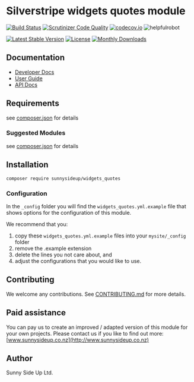 # Silverstripe widgets quotes module
[![Build Status](https://travis-ci.org/sunnysideup/silverstripe-widgets_quotes.svg?branch=master)](https://travis-ci.org/sunnysideup/silverstripe-widgets_quotes)
[![Scrutinizer Code Quality](https://scrutinizer-ci.com/g/sunnysideup/silverstripe-widgets_quotes/badges/quality-score.png?b=master)](https://scrutinizer-ci.com/g/sunnysideup/silverstripe-widgets_quotes/?branch=master)
[![codecov.io](https://codecov.io/github/sunnysideup/silverstripe-widgets_quotes/coverage.svg?branch=master)](https://codecov.io/github/sunnysideup/silverstripe-widgets_quotes?branch=master)
![helpfulrobot](https://helpfulrobot.io/sunnysideup/widgets_quotes/badge)

[![Latest Stable Version](https://poser.pugx.org/sunnysideup/widgets_quotes/version)](https://packagist.org/packages/sunnysideup/widgets_quotes)
[![License](https://poser.pugx.org/sunnysideup/widgets_quotes/license)](https://packagist.org/packages/sunnysideup/widgets_quotes)
[![Monthly Downloads](https://poser.pugx.org/sunnysideup/widgets_quotes/d/monthly)](https://packagist.org/packages/sunnysideup/widgets_quotes)


## Documentation



 * [Developer Docs](docs/en/INDEX.md)
 * [User Guide](docs/en/userguide.md)
 * [API Docs](http://docs.ssmods.com/sunnysideup/widgets_quotes/classes.xhtml)

## Requirements



see [composer.json](composer.json) for details

### Suggested Modules



see [composer.json](composer.json) for details


## Installation


```
composer require sunnysideup/widgets_quotes
```

### Configuration



In the `_config` folder you will find the `widgets_quotes.yml.example`
file that shows options for the configuration of this module.

We recommend that you:

  1. copy these `widgets_quotes.yml.example` files into your
`mysite/_config` folder
  2. remove the .example extension
  3. delete the lines you not care about, and
  4. adjust the configurations that you would like to use.


## Contributing



We welcome any contributions. See [CONTRIBUTING.md](CONTRIBUTING.md) for more details.

## Paid assistance



You can pay us to create an improved / adapted version of this module for your own projects.  Please contact us if you like to find out more: [www.sunnysideup.co.nz](http://www.sunnysideup.co.nz)

## Author



Sunny Side Up Ltd.
